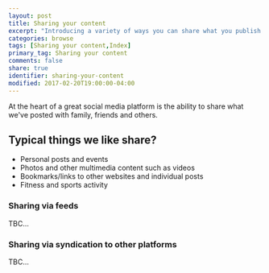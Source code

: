 ```yaml
---
layout: post
title: Sharing your content
excerpt: "Introducing a variety of ways you can share what you publish with others."
categories: browse
tags: [Sharing your content,Index]
primary_tag: Sharing your content
comments: false
share: true
identifier: sharing-your-content
modified: 2017-02-20T19:00:00-04:00
---
```

At the heart of a great social media platform is the ability to share what we've posted with family, friends and others.

## Typical things we like share?
- Personal posts and events
- Photos and other multimedia content such as videos
- Bookmarks/links to other websites and individual posts
- Fitness and sports activity

### Sharing via feeds
TBC...

### Sharing via syndication to other platforms
TBC...
